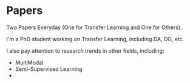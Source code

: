 # Papers 
Two Papers Everyday (One for Transfer Learning and One for Others).

I'm a PhD student working on Transfer Learning, including DA, DG, etc.

I also pay attention to research trends in other fields, including:
* MultiModal
* Semi-Supervised Learning
* 

